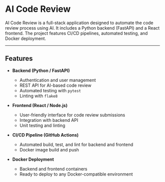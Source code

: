 # AI Code Review

AI Code Review is a full-stack application designed to automate the code review process using AI. It includes a Python backend (FastAPI) and a React frontend. The project features CI/CD pipelines, automated testing, and Docker deployment.

---

## Features

- **Backend (Python / FastAPI)**  
  - Authentication and user management
  - REST API for AI-based code review
  - Automated testing with `pytest`
  - Linting with `flake8`

- **Frontend (React / Node.js)**  
  - User-friendly interface for code review submissions
  - Integration with backend API
  - Unit testing and linting

- **CI/CD Pipeline (GitHub Actions)**  
  - Automated build, test, and lint for backend and frontend
  - Docker image build and push
 

- **Docker Deployment**  
  - Backend and frontend containers
  - Ready to deploy to any Docker-compatible environment



